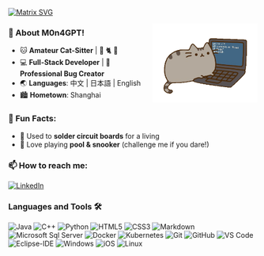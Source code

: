 [![Matrix SVG](https://raw.githubusercontent.com/rodrigograca31/rodrigograca31/master/matrix.svg)](https://www.youtube.com/watch?v=SDkAGkd4NLc)

<img align="right" alt="GIF" height="160px" src="https://github.com/M0n4GPT/M0n4GPT/blob/main/img/pusheencode.gif" />


### 👋 About M0n4GPT!  

- 🐱 **Amateur Cat-Sitter** | 🖤 🐈 🖤
- 💻 **Full-Stack Developer** | 🐞 **Professional Bug Creator**  
- 🌏 **Languages**: 中文 | 日本語 | English  
- 🏙️ **Hometown**: Shanghai  

### 🎱 Fun Facts:  
- 🔧 Used to **solder circuit boards** for a living  
- 🎯 Love playing **pool & snooker** (challenge me if you dare!)  

### 📫 How to reach me:  
[![LinkedIn](https://img.shields.io/badge/LinkedIn-Connect-blue?style=flat&logo=linkedin)](https://www.linkedin.com/in/yanwen-mei/)  

### Languages and Tools 🛠

![Java](http://img.shields.io/badge/-Java-5B4638?style=flat-square&logo=java&logoColor=ffffff)
![C++](https://img.shields.io/badge/-C++-000000?style=flat&logo=c%2B%2B)
![Python](http://img.shields.io/badge/-Python-3776AB?style=flat-square&logo=python&logoColor=ffffff)
![HTML5](https://img.shields.io/badge/-HTML5-%23E44D27?style=flat-square&logo=html5&logoColor=ffffff)
![CSS3](https://img.shields.io/badge/-CSS3-%231572B6?style=flat-square&logo=css3)
![Markdown](https://img.shields.io/badge/-Markdown-000000?style=flat-square&logo=markdown)
![Microsoft Sql Server](https://img.shields.io/badge/-Sql%20Server-CC2927?style=flat-square&logo=microsoft-sql-server&logoColor=ffffff)
![Docker](https://img.shields.io/badge/-Docker-2496ED?style=flat-square&logo=docker&logoColor=ffffff)
![Kubernetes](https://img.shields.io/badge/-Kubernetes-326CE5?style=flat-square&logo=kubernetes&logoColor=ffffff)
![Git](https://img.shields.io/badge/-Git-%23F05032?style=flat-square&logo=git&logoColor=%23ffffff)
![GitHub](https://img.shields.io/badge/-GitHub-181717?style=flat-square&logo=github)
![VS Code](http://img.shields.io/badge/-VS%20Code-007ACC?style=flat-square&logo=visual-studio-code&logoColor=ffffff)
![Eclipse-IDE](http://img.shields.io/badge/-Eclipse-2C2255?style=flat-square&logo=eclipse&logoColor=ffffff)
![Windows](http://img.shields.io/badge/-Windows-0078D6?style=flat-square&logo=windows&logoColor=ffffff)
![iOS](http://img.shields.io/badge/-iOS-000000?style=flat-square&logo=ios&logoColor=ffffff)
![Linux](http://img.shields.io/badge/-Linux-FCC624?style=flat-square&logo=linux&logoColor=ffffff)
